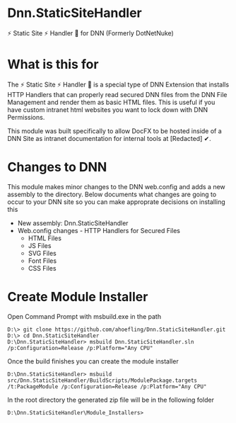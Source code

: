# Dnn.StaticSiteHandler
⚡ Static Site ⚡ Handler 🤚 for DNN (Formerly DotNetNuke)

# What is this for
The ⚡ Static Site ⚡ Handler 🤚 is a special type of DNN Extension that installs HTTP Handlers that can properly read secured DNN files from the DNN File Management and render them as basic HTML files. This is useful if you have custom intranet html websites you want to lock down with DNN Permissions. 

This module was built specifically to allow DocFX to be hosted inside of a DNN Site as intranet documentation for internal tools at [Redacted] ✔.

# Changes to DNN
This module makes minor changes to the DNN web.config and adds a new assembly to the directory. Below documents what changes are going to occur to your DNN site so you can make approprate decisions on installing this

* New assembly: Dnn.StaticSiteHandler
* Web.config changes - HTTP Handlers for Secured Files
  * HTML Files
  * JS Files
  * SVG Files
  * Font Files
  * CSS Files

# Create Module Installer

Open Command Prompt with msbuild.exe in the path
```
D:\> git clone https://github.com/ahoefling/Dnn.StaticSiteHandler.git
D:\> cd Dnn.StaticSiteHandler
D:\Dnn.StaticSiteHandler> msbuild Dnn.StaticSiteHandler.sln /p:Configuration=Release /p:Platform="Any CPU"
```

Once the build finishes you can create the module installer

```
D:\Dnn.StaticSiteHandler> msbuild src/Dnn.StaticSiteHandler/BuildScripts/ModulePackage.targets /t:PackageModule /p:Configuration=Release /p:Platform="Any CPU"
```

In the root directory the generated zip file will be in the following folder
```
D:\Dnn.StaticSiteHandler\Module_Installers>
```